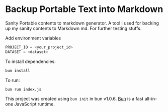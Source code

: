 # Backup Portable Text into Markdown

Sanity Portable contents to markdown generator.
A tool I used for backing up my sanity contents to Markdown md. For further testing stuffs.

Add environment variables

```javascript
PROJECT_ID = <your_project_id>
DATASET = <dataset>
```

To install dependencies:

```bash
bun install
```

To run:

```bash
bun run index.js
```

This project was created using `bun init` in bun v1.0.6. [Bun](https://bun.sh) is a fast all-in-one JavaScript runtime.
